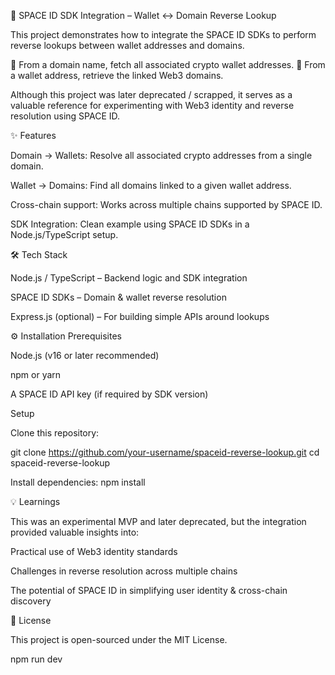 🚀 SPACE ID SDK Integration – Wallet ↔ Domain Reverse Lookup

This project demonstrates how to integrate the SPACE ID SDKs to perform reverse lookups between wallet addresses and domains.

🔹 From a domain name, fetch all associated crypto wallet addresses.
🔹 From a wallet address, retrieve the linked Web3 domains.

Although this project was later deprecated / scrapped, it serves as a valuable reference for experimenting with Web3 identity and reverse resolution using SPACE ID.

✨ Features

Domain → Wallets: Resolve all associated crypto addresses from a single domain.

Wallet → Domains: Find all domains linked to a given wallet address.

Cross-chain support: Works across multiple chains supported by SPACE ID.

SDK Integration: Clean example using SPACE ID SDKs in a Node.js/TypeScript setup.

🛠️ Tech Stack

Node.js / TypeScript – Backend logic and SDK integration

SPACE ID SDKs – Domain & wallet reverse resolution

Express.js (optional) – For building simple APIs around lookups

⚙️ Installation
Prerequisites

Node.js (v16 or later recommended)

npm or yarn

A SPACE ID API key (if required by SDK version)

Setup

Clone this repository:

git clone https://github.com/your-username/spaceid-reverse-lookup.git
cd spaceid-reverse-lookup


Install dependencies:
npm install

💡 Learnings

This was an experimental MVP and later deprecated, but the integration provided valuable insights into:

Practical use of Web3 identity standards

Challenges in reverse resolution across multiple chains

The potential of SPACE ID in simplifying user identity & cross-chain discovery

📜 License

This project is open-sourced under the MIT License.

npm run dev

